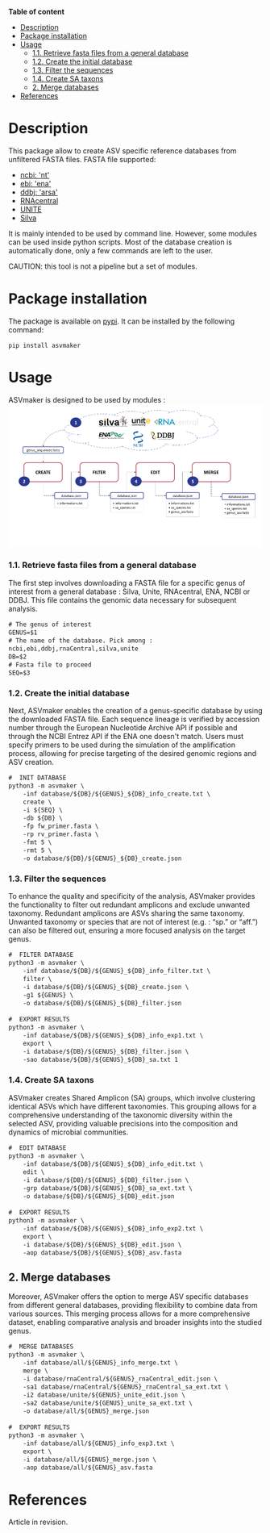 **Table of content**
- [Description](#description)
- [Package installation](#package-installation)
- [Usage](#usage)
    - [1.1. Retrieve fasta files from a general database](#11-retrieve-fasta-files-from-a-general-database)
    - [1.2. Create the initial database](#12-create-the-initial-database)
    - [1.3. Filter the sequences](#13-filter-the-sequences)
    - [1.4. Create SA taxons](#14-create-sa-taxons)
  - [2. Merge databases](#2-merge-databases)
- [References](#references)

# Description

This package allow to create ASV specific reference databases from unfiltered FASTA files. FASTA file supported:
- [ncbi: 'nt'](https://www.ncbi.nlm.nih.gov/nucleotide/)
- [ebi: 'ena'](https://www.ebi.ac.uk/ena/browser/home)
- [ddbj: 'arsa'](http://ddbj.nig.ac.jp/arsa/)
- [RNAcentral](https://rnacentral.org/)
- [UNITE](https://unite.ut.ee/repository.php)
- [Silva](https://www.arb-silva.de/)

It is mainly intended to be used by command line. However, some modules can be used inside python scripts. Most of the database creation is automatically done, only a few commands are left to the user.

CAUTION: this tool is not a pipeline but a set of modules.

# Package installation

The package is available on  [pypi](https://pypi.org/). It can be installed by the following command: 

```shell
pip install asvmaker
```

# Usage
ASVmaker is designed to be used by modules : ![Drag Racing](res/usage_steps.png)


### 1.1. Retrieve fasta files from a general database
The first step involves downloading a FASTA file for a specific genus of interest from a general database : Silva, Unite, RNAcentral, ENA, NCBI or DDBJ. This file contains the genomic data necessary for subsequent analysis. 


```shell
# The genus of interest
GENUS=$1
# The name of the database. Pick among : ncbi,ebi,ddbj,rnaCentral,silva,unite
DB=$2
# Fasta file to proceed
SEQ=$3
```


### 1.2. Create the initial database
Next, ASVmaker enables the creation of a genus-specific database by using the downloaded FASTA file. Each sequence lineage is verified by accession number through the European Nucleotide Archive API if possible and through the NCBI Entrez API if the ENA one doesn't match. Users must specify primers to be used during the simulation of the amplification process, allowing for precise targeting of the desired genomic regions and ASV creation.

```shell
#  INIT DATABASE
python3 -m asvmaker \
    -inf database/${DB}/${GENUS}_${DB}_info_create.txt \
    create \
    -i ${SEQ} \
    -db ${DB} \
    -fp fw_primer.fasta \
    -rp rv_primer.fasta \
    -fmt 5 \
    -rmt 5 \
    -o database/${DB}/${GENUS}_${DB}_create.json
```
### 1.3. Filter the sequences
To enhance the quality and specificity of the analysis, ASVmaker provides the functionality to filter out redundant amplicons and exclude unwanted taxonomy. Redundant amplicons are ASVs sharing the same taxonomy. Unwanted taxonomy or species that are not of interest (e.g. : “sp.” or “aff.”) can also be filtered out, ensuring a more focused analysis on the target genus. 

```shell
#  FILTER DATABASE
python3 -m asvmaker \
    -inf database/${DB}/${GENUS}_${DB}_info_filter.txt \
    filter \
    -i database/${DB}/${GENUS}_${DB}_create.json \
    -g1 ${GENUS} \
    -o database/${DB}/${GENUS}_${DB}_filter.json

#  EXPORT RESULTS
python3 -m asvmaker \
    -inf database/${DB}/${GENUS}_${DB}_info_exp1.txt \
    export \
    -i database/${DB}/${GENUS}_${DB}_filter.json \
    -sao database/${DB}/${GENUS}_${DB}_sa.txt 1
```

### 1.4. Create SA taxons

ASVmaker creates Shared Amplicon (SA) groups, which involve clustering identical ASVs which have different taxonomies. This grouping allows for a comprehensive understanding of the taxonomic diversity within the selected ASV, providing valuable precisions into the composition and dynamics of microbial communities.

```shell
#  EDIT DATABASE
python3 -m asvmaker \
    -inf database/${DB}/${GENUS}_${DB}_info_edit.txt \
    edit \
    -i database/${DB}/${GENUS}_${DB}_filter.json \
    -grp database/${DB}/${GENUS}_${DB}_sa_ext.txt \
    -o database/${DB}/${GENUS}_${DB}_edit.json

#  EXPORT RESULTS
python3 -m asvmaker \
    -inf database/${DB}/${GENUS}_${DB}_info_exp2.txt \
    export \
    -i database/${DB}/${GENUS}_${DB}_edit.json \
    -aop database/${DB}/${GENUS}_${DB}_asv.fasta
```

## 2. Merge databases

Moreover, ASVmaker offers the option to merge ASV specific databases from different general databases, providing flexibility to combine data from various sources. This merging process allows for a more comprehensive dataset, enabling comparative analysis and broader insights into the studied genus.

```shell
#  MERGE DATABASES
python3 -m asvmaker \
    -inf database/all/${GENUS}_info_merge.txt \
    merge \
    -i database/rnaCentral/${GENUS}_rnaCentral_edit.json \
    -sa1 database/rnaCentral/${GENUS}_rnaCentral_sa_ext.txt \
    -i2 database/unite/${GENUS}_unite_edit.json \
    -sa2 database/unite/${GENUS}_unite_sa_ext.txt \
    -o database/all/${GENUS}_merge.json

#  EXPORT RESULTS
python3 -m asvmaker \
    -inf database/all/${GENUS}_info_exp3.txt \
    export \
    -i database/all/${GENUS}_merge.json \
    -aop database/all/${GENUS}_asv.fasta
```


# References
Article in revision. 